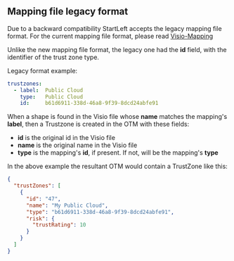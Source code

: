 ## Mapping file legacy format 

Due to a backward compatibility StartLeft accepts the legacy mapping file format.
For the current mapping file format, please read [Visio-Mapping](../visio/Visio-Mapping.md)



Unlike the new mapping file format, the legacy one had the **id** field,
 with the identifier of the trust zone type.

Legacy format example:
```yaml
trustzones:
  - label:  Public Cloud
    type:   Public Cloud
    id:     b61d6911-338d-46a8-9f39-8dcd24abfe91
```

When a shape is found in the Visio file whose **name** matches the mapping's **label**, then a Trustzone is created
in the OTM with these fields:
- **id** is the original id in the Visio file
- **name** is the original name in the Visio file
- **type** is the mapping's **id**, if present. If not, will be the mapping's **type**

In the above example the resultant OTM would contain a TrustZone like this:
```json
{
  "trustZones": [
    {
      "id": "47",
      "name": "My Public Cloud",
      "type": "b61d6911-338d-46a8-9f39-8dcd24abfe91",
      "risk": {
        "trustRating": 10
      }
    }
  ]
}
```